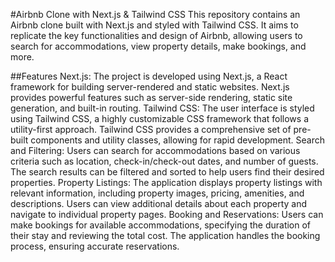 #Airbnb Clone with Next.js & Tailwind CSS
This repository contains an Airbnb clone built with Next.js and styled with Tailwind CSS. It aims to replicate the key functionalities and design of Airbnb, allowing users to search for accommodations, view property details, make bookings, and more.

##Features
Next.js: The project is developed using Next.js, a React framework for building server-rendered and static websites. Next.js provides powerful features such as server-side rendering, static site generation, and built-in routing.
Tailwind CSS: The user interface is styled using Tailwind CSS, a highly customizable CSS framework that follows a utility-first approach. Tailwind CSS provides a comprehensive set of pre-built components and utility classes, allowing for rapid development.
Search and Filtering: Users can search for accommodations based on various criteria such as location, check-in/check-out dates, and number of guests. The search results can be filtered and sorted to help users find their desired properties.
Property Listings: The application displays property listings with relevant information, including property images, pricing, amenities, and descriptions. Users can view additional details about each property and navigate to individual property pages.
Booking and Reservations: Users can make bookings for available accommodations, specifying the duration of their stay and reviewing the total cost. The application handles the booking process, ensuring accurate reservations.